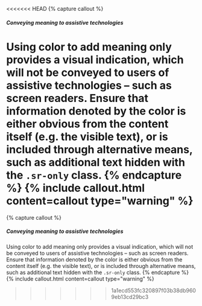 <<<<<<< HEAD
{% capture callout %}
##### Conveying meaning to assistive technologies

Using color to add meaning only provides a visual indication, which will not be conveyed to users of assistive technologies – such as screen readers. Ensure that information denoted by the color is either obvious from the content itself (e.g. the visible text), or is included through alternative means, such as additional text hidden with the `.sr-only` class.
{% endcapture %}
{% include callout.html content=callout type="warning" %}
=======
{% capture callout %}
##### Conveying meaning to assistive technologies

Using color to add meaning only provides a visual indication, which will not be conveyed to users of assistive technologies – such as screen readers. Ensure that information denoted by the color is either obvious from the content itself (e.g. the visible text), or is included through alternative means, such as additional text hidden with the `.sr-only` class.
{% endcapture %}
{% include callout.html content=callout type="warning" %}
>>>>>>> 1a1ecd553fc320897f03b38db9609eb13cd29bc3
